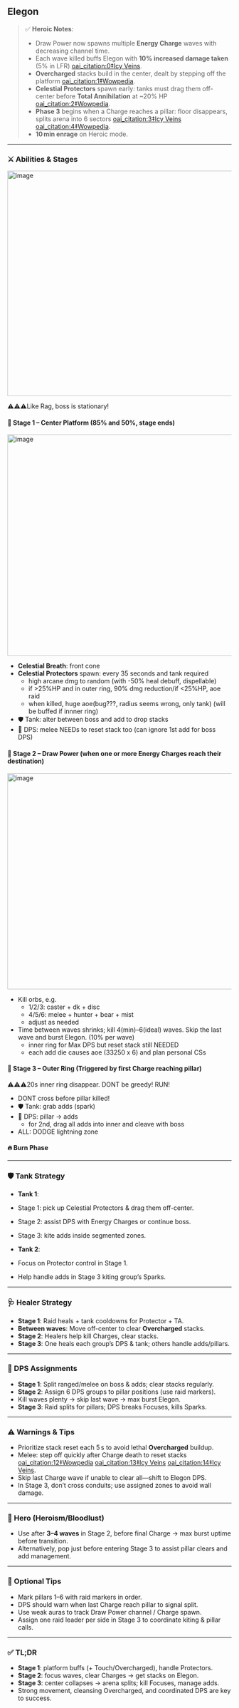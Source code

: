 ## Elegon <WIP>

> ✅ **Heroic Notes**:
> - Draw Power now spawns multiple **Energy Charge** waves with decreasing channel time.
> - Each wave killed buffs Elegon with **10% increased damage taken** (5% in LFR) [oai_citation:0‡Icy Veins](https://www.icy-veins.com/wow/elegon-strategy-guide-normal-heroic?utm_source=chatgpt.com).
> - **Overcharged** stacks build in the center, dealt by stepping off the platform [oai_citation:1‡Wowpedia](https://wowpedia.fandom.com/wiki/Elegon?utm_source=chatgpt.com).
> - **Celestial Protectors** spawn early: tanks must drag them off-center before **Total Annihilation** at ~20% HP [oai_citation:2‡Wowpedia](https://wowpedia.fandom.com/wiki/Elegon?utm_source=chatgpt.com).
> - **Phase 3** begins when a Charge reaches a pillar: floor disappears, splits arena into 6 sectors [oai_citation:3‡Icy Veins](https://www.icy-veins.com/wow/elegon-strategy-guide-normal-heroic?utm_source=chatgpt.com) [oai_citation:4‡Wowpedia](https://wowpedia.fandom.com/wiki/Elegon?utm_source=chatgpt.com).
> - **10 min enrage** on Heroic mode.

---

### ⚔️ Abilities & Stages

<img width="859" height="506" alt="image" src="https://github.com/user-attachments/assets/991b3596-18aa-4681-be6c-cf3394bf38b9" />

⚠️⚠️⚠️Like Rag, boss is stationary!

#### 📍 Stage 1 – Center Platform (85% and 50%, stage ends)

<img width="875" height="497" alt="image" src="https://github.com/user-attachments/assets/aa57ac1e-de29-49b0-8b2b-6206d5c57f61" />

- **Celestial Breath**: front cone
- **Celestial Protectors** spawn: every 35 seconds and tank required
  - high arcane dmg to random (with -50% heal debuff, dispellable)
  - if >25%HP and in outer ring, 90% dmg reduction/if <25%HP, aoe raid
  - when killed, huge aoe(bug???, radius seems wrong, only tank) (will be buffed if innner ring)
- 🛡 Tank: alter between boss and add to drop stacks
- 🎯 DPS: melee NEEDs to reset stack too (can ignore 1st add for boss DPS)

#### 🔋 Stage 2 – Draw Power (when one or more Energy Charges reach their destination)

<img width="738" height="485" alt="image" src="https://github.com/user-attachments/assets/bd0549b5-707f-469c-8cc5-080a396db016" />

- Kill orbs, e.g.
  - 1/2/3: caster + dk + disc
  - 4/5/6: melee + hunter + bear + mist
  - adjust as needed 
- Time between waves shrinks; kill 4(min)–6(ideal) waves. Skip the last wave and burst Elegon. (10% per wave)
  - inner ring for Max DPS but reset stack still NEEDED
  - each add die causes aoe (33250 x 6) and plan personal CSs


#### 🌌 Stage 3 – Outer Ring (Triggered by first Charge reaching pillar)

⚠️⚠️⚠️20s inner ring disappear. DONT be greedy! RUN!

- DONT cross before pillar killed!
- 🛡 Tank: grab adds (spark)
- 🎯 DPS: pillar → adds
  - for 2nd, drag all adds into inner and cleave with boss
- ALL: DODGE lightning zone 

#### 🔥 Burn Phase


---

### 🛡 Tank Strategy

- **Tank 1**:
- Stage 1: pick up Celestial Protectors & drag them off-center.
- Stage 2: assist DPS with Energy Charges or continue boss.
- Stage 3: kite adds inside segmented zones.

- **Tank 2**:
- Focus on Protector control in Stage 1.
- Help handle adds in Stage 3 kiting group’s Sparks.

---

### 🩺 Healer Strategy

- **Stage 1**: Raid heals + tank cooldowns for Protector + TA.
- **Between waves**: Move off-center to clear **Overcharged** stacks.
- **Stage 2**: Healers help kill Charges, clear stacks.
- **Stage 3**: One heals each group’s DPS & tank; others handle adds/pillars.

---

### 🎯 DPS Assignments

- **Stage 1**: Split ranged/melee on boss & adds; clear stacks regularly.
- **Stage 2**: Assign 6 DPS groups to pillar positions (use raid markers).
- Kill waves plenty → skip last wave → max burst Elegon.
- **Stage 3**: Raid splits for pillars; DPS breaks Focuses, kills Sparks.

---

### ⚠️ Warnings & Tips

- Prioritize stack reset each 5 s to avoid lethal **Overcharged** buildup.
- Melee: step off quickly after Charge death to reset stacks [oai_citation:12‡Wowpedia](https://wowpedia.fandom.com/wiki/Elegon?utm_source=chatgpt.com) [oai_citation:13‡Icy Veins](https://www.icy-veins.com/forums/topic/996-10n-elegon-adds/?utm_source=chatgpt.com) [oai_citation:14‡Icy Veins](https://www.icy-veins.com/wow/elegon-strategy-guide-normal-heroic?utm_source=chatgpt.com).
- Skip last Charge wave if unable to clear all—shift to Elegon DPS.
- In Stage 3, don’t cross conduits; use assigned zones to avoid wall damage.

---

### 🧃 Hero (Heroism/Bloodlust)

- Use after **3–4 waves** in Stage 2, before final Charge → max burst uptime before transition.
- Alternatively, pop just before entering Stage 3 to assist pillar clears and add management.

---

### 🔧 Optional Tips

- Mark pillars 1–6 with raid markers in order.
- DPS should warn when last Charge reach pillar to signal split.
- Use weak auras to track Draw Power channel / Charge spawn.
- Assign one raid leader per side in Stage 3 to coordinate kiting & pillar calls.

---

### ✅ TL;DR

- **Stage 1**: platform buffs (+ Touch/Overcharged), handle Protectors.
- **Stage 2**: focus waves, clear Charges → get stacks on Elegon.
- **Stage 3**: center collapses → arena splits; kill Focuses, manage adds.
- Strong movement, cleansing Overcharged, and coordinated DPS are key to success.
